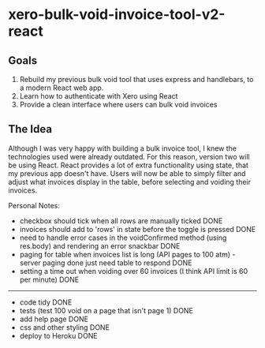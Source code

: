# xero-bulk-void-invoice-tool-v2-react

## Goals

1. Rebuild my previous bulk void tool that uses express and handlebars, to a modern React web app. 
2. Learn how to authenticate with Xero using React 
3. Provide a clean interface where users can bulk void invoices

## The Idea

Although I was very happy with building a bulk invoice tool, I knew the technologies used were already outdated. For this 
reason, version two will be using React. React provides a lot of extra functionality using state, that my previous
 app doesn't have. Users will now be able to simply filter and adjust what invoices display in the table, before selecting 
 and voiding their invoices.

Personal Notes: 
- checkbox should tick when all rows are manually ticked  DONE
- invoices should add to 'rows' in state before the toggle is pressed DONE
- need to handle error cases in the voidConfirmed method (using res.body) and rendering an error snackbar DONE
- paging for table when invoices list is long (API pages to 100 atm) - server paging done just need table to respond DONE
- setting a time out when voiding over 60 invoices (I think API limit is 60 per minute) DONE
-------------------
- code tidy DONE
- tests (test 100 void on a page that isn't page 1) DONE
- add help page DONE
- css and other styling DONE
- deploy to Heroku DONE

